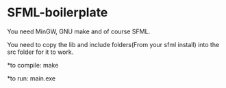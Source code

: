 # SFML-boilerplate

You need MinGW, GNU make and of course SFML.

You need to copy the lib and include folders(From your sfml install) into the src folder for it to work.

*to compile: make

*to run: main.exe
